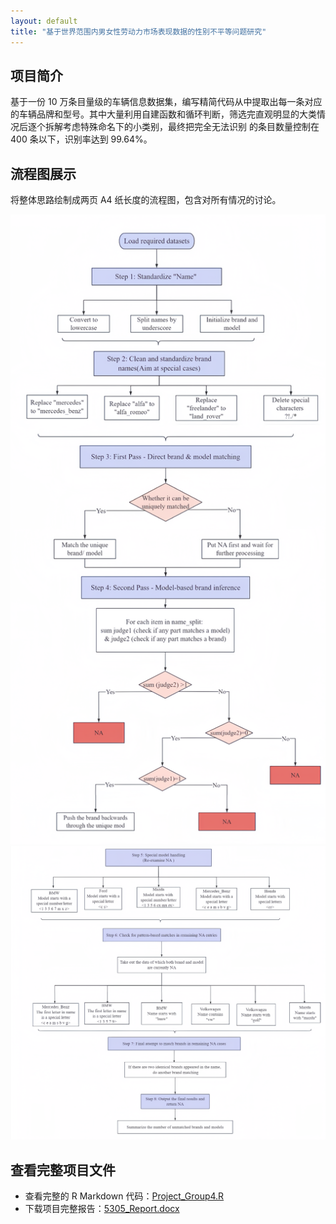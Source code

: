 ```yaml
---
layout: default
title: "基于世界范围内男女性劳动力市场表现数据的性别不平等问题研究"
---
```

## 项目简介
基于一份 10 万条目量级的车辆信息数据集，编写精简代码从中提取出每一条对应的车辆品牌和型号。其中大量利用自建函数和循环判断，筛选完直观明显的大类情况后逐个拆解考虑特殊命名下的小类别，最终把完全无法识别
的条目数量控制在 400 条以下，识别率达到 99.64%。

## 流程图展示
将整体思路绘制成两页 A4 纸长度的流程图，包含对所有情况的讨论。

![流程图1](image/流程图1.png)
![流程图2](image/流程图2.png)

## 查看完整项目文件
- 查看完整的 R Markdown 代码：[Project_Group4.R](code/Project_Group4.R)
- 下载项目完整报告：[5305_Report.docx](pdf/5305_Report.docx)
